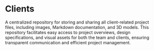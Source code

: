 # Clients
A centralized repository for storing and sharing all client-related project files, including images, Markdown documentation, and 3D models. This repository facilitates easy access to project overviews, design specifications, and visual assets for both the team and clients, ensuring transparent communication and efficient project management.

